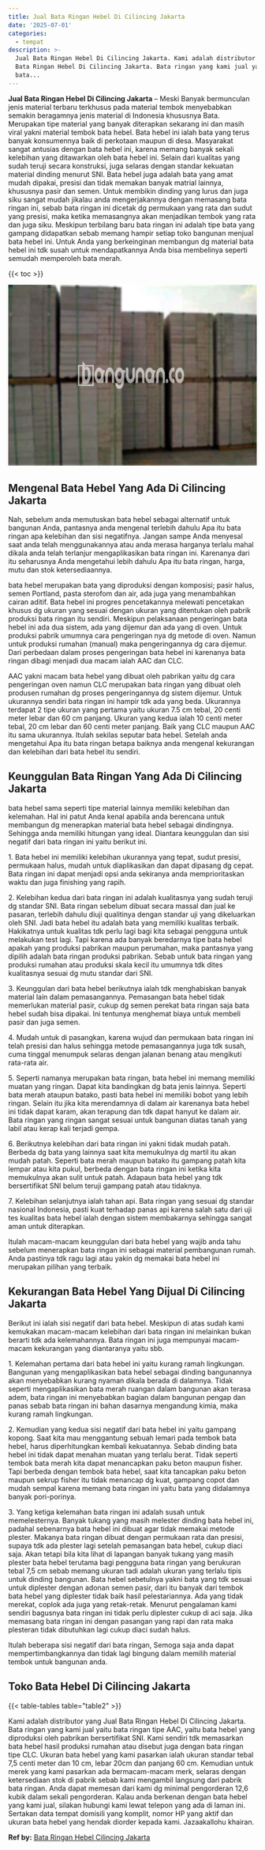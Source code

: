 ```yaml
---
title: Jual Bata Ringan Hebel Di Cilincing Jakarta
date: '2025-07-01'
categories:
  - tempat
description: >-
  Jual Bata Ringan Hebel Di Cilincing Jakarta. Kami adalah distributor yang Jual
  Bata Ringan Hebel Di Cilincing Jakarta. Bata ringan yang kami jual yaitu
  bata...
---
```


**Jual Bata Ringan Hebel Di Cilincing Jakarta** – Meski Banyak bermunculan jenis material terbaru terkhusus pada material tembok menyebabkan semakin beragamnya jenis material di Indonesia khususnya Bata. Merupakan tipe material yang banyak diterapkan sekarang ini dan masih viral yakni material tembok bata hebel. Bata hebel ini ialah bata yang terus banyak konsumennya baik di perkotaan maupun di desa. Masyarakat sangat antusias dengan bata hebel ini, karena memang banyak sekali kelebihan yang ditawarkan oleh bata hebel ini. Selain dari kualitas yang sudah teruji secara konstruksi, juga selaras dengan standar kekuatan material dinding menurut SNI. Bata hebel juga adalah bata yang amat mudah dipakai, presisi dan tidak memakan banyak matrial lainnya, khususnya pasir dan semen. Untuk membikin dinding yang lurus dan juga siku sangat mudah jikalau anda mengerjakannya dengan memasang bata ringan ini, sebab bata ringan ini dicetak dg permukaan yang rata dan sudut yang presisi, maka ketika memasangnya akan menjadikan tembok yang rata dan juga siku. Meskipun terbilang baru bata ringan ini adalah tipe bata yang gampang didapatkan sebab memang hampir setiap toko bangunan menjual bata hebel ini. Untuk Anda yang berkeinginan membangun dg material bata hebel ini tdk susah untuk mendapatkannya Anda bisa membelinya seperti semudah memperoleh bata merah.

{{< toc >}}

![Jual Bata Ringan Hebel Di Cilincing Jakarta](/images/jual-hebel-murah-21.png)

## Mengenal Bata Hebel Yang Ada Di Cilincing Jakarta

Nah, sebelum anda memutuskan bata hebel sebagai alternatif untuk bangunan Anda, pantasnya anda mengenal terlebih dahulu Apa itu bata ringan apa kelebihan dan sisi negatifnya. Jangan sampe Anda menyesal saat anda telah menggunakannya atau anda merasa harganya terlalu mahal dikala anda telah terlanjur mengaplikasikan bata ringan ini. Karenanya dari itu seharusnya Anda mengetahui lebih dahulu Apa itu bata ringan, harga, mutu dan stok ketersediaannya.

bata hebel merupakan bata yang diproduksi dengan komposisi; pasir halus, semen Portland, pasta sterofom dan air, ada juga yang menambahkan cairan aditif. Bata hebel ini progres pencetakannya melewati pencetakan khusus dg ukuran yang sesuai dengan ukuran yang ditentukan oleh pabrik produksi bata ringan itu sendiri. Meskipun pelaksanaan pengeringan bata hebel ini ada dua sistem, ada yang dijemur dan ada yang di oven. Untuk produksi pabrik umumnya cara pengeringan nya dg metode di oven. Namun untuk produksi rumahan (manual) maka pengeringannya dg cara dijemur. Dari perbedaan dalam proses pengeringan bata hebel ini karenanya bata ringan dibagi menjadi dua macam ialah AAC dan CLC.

AAC yakni macam bata hebel yang dibuat oleh pabrikan yaitu dg cara pengeringan oven namun CLC merupakan bata ringan yang dibuat oleh produsen rumahan dg proses pengeringannya dg sistem dijemur. Untuk ukurannya sendiri bata ringan ini hampir tdk ada yang beda. Ukurannya terdapat 2 tipe ukuran yang pertama yaitu ukuran 7.5 cm tebal, 20 centi meter lebar dan 60 cm panjang. Ukuran yang kedua ialah 10 centi meter tebal, 20 cm lebar dan 60 centi meter panjang. Baik yang CLC maupun AAC itu sama ukurannya. Itulah sekilas seputar bata hebel. Setelah anda mengetahui Apa itu bata ringan betapa baiknya anda mengenal kekurangan dan kelebihan dari bata hebel itu sendiri.

## Keunggulan Bata Ringan Yang Ada Di Cilincing Jakarta

bata hebel sama seperti tipe material lainnya memiliki kelebihan dan kelemahan. Hal ini patut Anda kenal apabila anda berencana untuk membangun dg menerapkan material bata hebel sebagai dindingnya. Sehingga anda memiliki hitungan yang ideal. Diantara keunggulan dan sisi negatif dari bata ringan ini yaitu berikut ini.

1\. Bata hebel ini memiliki kelebihan ukurannya yang tepat, sudut presisi, permukaan halus, mudah untuk diaplikasikan dan dapat dipasang dg cepat. Bata ringan ini dapat menjadi opsi anda sekiranya anda memprioritaskan waktu dan juga finishing yang rapih.

2\. Kelebihan kedua dari bata ringan ini adalah kualitasnya yang sudah teruji dg standar SNI. Bata ringan sebelum dibuat secara massal dan jual ke pasaran, terlebih dahulu diuji qualitinya dengan standar uji yang dikeluarkan oleh SNI. Jadi bata hebel itu adalah bata yang memiliki kualitas terbaik. Hakikatnya untuk kualitas tdk perlu lagi bagi kita sebagai pengguna untuk melakukan test lagi. Tapi karena ada banyak beredarnya tipe bata hebel apakah yang produksi pabrikan maupun perumahan, maka pantasnya yang dipilih adalah bata ringan produksi pabrikan. Sebab untuk bata ringan yang produksi rumahan atau produksi skala kecil itu umumnya tdk dites kualitasnya sesuai dg mutu standar dari SNI.

3\. Keunggulan dari bata hebel berikutnya ialah tdk menghabiskan banyak material lain dalam pemasangannya. Pemasangan bata hebel tidak memerlukan material pasir, cukup dg semen perekat bata ringan saja bata hebel sudah bisa dipakai. Ini tentunya menghemat biaya untuk membeli pasir dan juga semen.

4\. Mudah untuk di pasangkan, karena wujud dan permukaan bata ringan ini telah presisi dan halus sehingga metode pemasangannya juga tdk susah, cuma tinggal menumpuk selaras dengan jalanan benang atau mengikuti rata-rata air.

5\. Seperti namanya merupakan bata ringan, bata hebel ini memang memiliki muatan yang ringan. Dapat kita bandingkan dg bata jenis lainnya. Seperti bata merah ataupun batako, pasti bata hebel ini memiliki bobot yang lebih ringan. Selain itu jika kita merendamnya di dalam air karenanya bata hebel ini tidak dapat karam, akan terapung dan tdk dapat hanyut ke dalam air. Bata ringan yang ringan sangat sesuai untuk bangunan diatas tanah yang labil atau kerap kali terjadi gempa.

6\. Berikutnya kelebihan dari bata ringan ini yakni tidak mudah patah. Berbeda dg bata yang lainnya saat kita memukulnya dg martil itu akan mudah patah. Seperti bata merah maupun batako itu gampang patah kita lempar atau kita pukul, berbeda dengan bata ringan ini ketika kita memukulnya akan sulit untuk patah. Adapaun bata hebel yang tdk bersertifikat SNI belum teruji gampang patah atau tidaknya.

7\. Kelebihan selanjutnya ialah tahan api. Bata ringan yang sesuai dg standar nasional Indonesia, pasti kuat terhadap panas api karena salah satu dari uji tes kualitas bata hebel ialah dengan sistem membakarnya sehingga sangat aman untuk diterapkan.

Itulah macam-macam keunggulan dari bata hebel yang wajib anda tahu sebelum menerapkan bata ringan ini sebagai material pembangunan rumah. Anda pastinya tdk ragu lagi atau yakin dg memakai bata hebel ini merupakan pilihan yang terbaik.

## Kekurangan Bata Hebel Yang Dijual Di Cilincing Jakarta

Berikut ini ialah sisi negatif dari bata hebel. Meskipun di atas sudah kami kemukakan macam-macam kelebihan dari bata ringan ini melainkan bukan berarti tdk ada kelemahannya. Bata ringan ini juga mempunyai macam-macam kekurangan yang diantaranya yaitu sbb.

1\. Kelemahan pertama dari bata hebel ini yaitu kurang ramah lingkungan. Bangunan yang mengaplikasikan bata hebel sebagai dinding bangunannya akan menyebabkan kurang nyaman dikala berada di dalamnya. Tidak seperti mengaplikasikan bata merah ruangan dalam bangunan akan terasa adem, bata ringan ini menyebabkan bagian dalam bangunan pengap dan panas sebab bata ringan ini bahan dasarnya mengandung kimia, maka kurang ramah lingkungan.

2\. Kemudian yang kedua sisi negatif dari bata hebel ini yaitu gampang kopong. Saat kita mau menggantung sebuah lemari pada tembok bata hebel, harus diperhitungkan kembali kekuatannya. Sebab dinding bata hebel ini tidak dapat menahan muatan yang terlalu berat. Tidak seperti tembok bata merah kita dapat menancapkan paku beton maupun fisher. Tapi berbeda dengan tembok bata hebel, saat kita tancapkan paku beton maupun sekrup fisher itu tidak menancap dg kuat, gampang copot dan mudah sempal karena memang bata ringan ini yaitu bata yang didalamnya banyak pori-porinya.

3\. Yang ketiga kelemahan bata ringan ini adalah susah untuk memelesternya. Banyak tukang yang masih melester dinding bata hebel ini, padahal sebenarnya bata hebel ini dibuat agar tidak memakai metode plester. Makanya bata ringan dibuat dengan permukaan rata dan presisi, supaya tdk ada plester lagi setelah pemasangan bata hebel, cukup diaci saja. Akan tetapi bila kita lihat di lapangan banyak tukang yang masih plester bata hebel terutama bagi pengguna bata ringan yang berukuran tebal 7,5 cm sebab memang ukuran tadi adalah ukuran yang terlalu tipis untuk dinding bangunan. Bata hebel sebetulnya yakni bata yang tdk sesuai untuk diplester dengan adonan semen pasir, dari itu banyak dari tembok bata hebel yang diplester tidak baik hasil pelestariannya. Ada yang tidak merekat, coplok ada juga yang retak-retak. Menurut pengalaman kami sendiri bagusnya bata ringan ini tidak perlu diplester cukup di aci saja. Jika memasang bata ringan ini dengan pasangan yang rapi dan rata maka plesteran tidak dibutuhkan lagi cukup diaci sudah halus.

Itulah beberapa sisi negatif dari bata ringan, Semoga saja anda dapat mempertimbangkannya dan tidak lagi bingung dalam memilih material tembok untuk bangunan anda.

## Toko Bata Hebel Di Cilincing Jakarta

{{< table-tables table="table2" >}}

Kami adalah distributor yang Jual Bata Ringan Hebel Di Cilincing Jakarta. Bata ringan yang kami jual yaitu bata ringan tipe AAC, yaitu bata hebel yang diproduksi oleh pabrikan bersertifikat SNI. Kami sendiri tdk memasarkan bata hebel hasil produksi rumahan atau disebut juga dengan bata ringan tipe CLC. Ukuran bata hebel yang kami pasarkan ialah ukuran standar tebal 7,5 centi meter dan 10 cm, lebar 20cm dan panjang 60 cm. Kemudian untuk merek yang kami pasarkan ada bermacam-macam merk, selaras dengan ketersediaan stok di pabrik sebab kami mengambil langsung dari pabrik bata ringan. Anda dapat memesan dari kami dg minimal pengorderan 12,6 kubik dalam sekali pengorderan. Kalau anda berkenan dengan bata hebel yang kami jual, silakan hubungi kami lewat telepon yang ada di laman ini. Sertakan data tempat domisili yang komplit, nomor HP yang aktif dan ukuran bata hebel yang hendak diorder kepada kami. Jazaakallohu khairan.

**Ref by:** [Bata Ringan Hebel Cilincing Jakarta](https://id.wikipedia.org/wiki/Bata)
